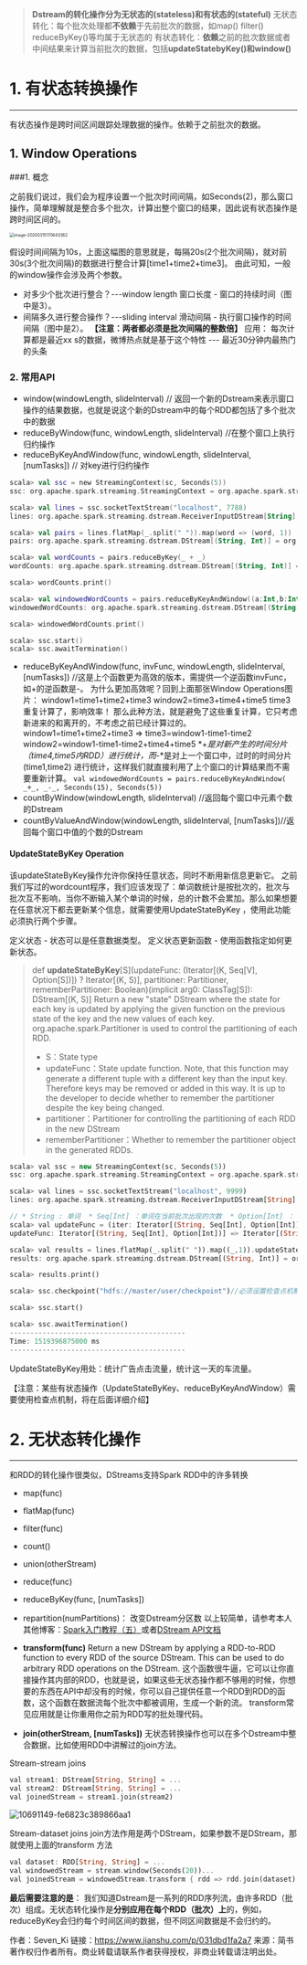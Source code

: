 > **Dstream的转化操作分为无状态的(stateless)和有状态的(stateful)**
>  无状态转化：每个批次处理都**不依赖**于先前批次的数据，如map() filter() reduceByKey()等均属于无状态的
>  有状态转化：**依赖**之前的批次数据或者中间结果来计算当前批次的数据，包括**updateStatebyKey()**和**window()**

# 1. 有状态转换操作

------

有状态操作是跨时间区间跟踪处理数据的操作。依赖于之前批次的数据。

##  1. Window Operations

###1. 概念

之前我们说过，我们会为程序设置一个批次时间间隔，如Seconds(2)，那么窗口操作，简单理解就是整合多个批次，计算出整个窗口的结果，因此说有状态操作是跨时间区间的。

<img src="https://tva1.sinaimg.cn/large/00831rSTgy1gcuq3w73gyj31220dedl8.jpg" alt="image-20200315170643362" style="zoom:50%;" />

假设时间间隔为10s，上面这幅图的意思就是，每隔20s(2个批次间隔)，就对前30s(3个批次间隔)的数据进行整合计算[time1+time2+time3]。
 由此可知，一般的window操作会涉及两个参数。

- 对多少个批次进行整合？---window length 窗口长度 - 窗口的持续时间（图中是3）。
- 间隔多久进行整合操作？---sliding interval 滑动间隔 - 执行窗口操作的时间间隔（图中是2）。
   **【注意：两者都必须是批次间隔的整数倍】**
   应用： 每次计算都是最近xx s的数据，微博热点就是基于这个特性 --- 最近30分钟内最热门的头条

### 2. 常用API

- window(windowLength, slideInterval)   // 返回一个新的Dstream来表示窗口操作的结果数据，也就是说这个新的Dstream中的每个RDD都包括了多个批次中的数据
- reduceByWindow(func, windowLength, slideInterval) //在整个窗口上执行归约操作
- reduceByKeyAndWindow(func, windowLength, slideInterval, [numTasks]) // 对key进行归约操作



```kotlin
scala> val ssc = new StreamingContext(sc, Seconds(5))
ssc: org.apache.spark.streaming.StreamingContext = org.apache.spark.streaming.StreamingContext@3f908a10

scala> val lines = ssc.socketTextStream("localhost", 7788)
lines: org.apache.spark.streaming.dstream.ReceiverInputDStream[String] = org.apache.spark.streaming.dstream.SocketInputDStream@7d619bcb

scala> val pairs = lines.flatMap(_.split(" ")).map(word => (word, 1))
pairs: org.apache.spark.streaming.dstream.DStream[(String, Int)] = org.apache.spark.streaming.dstream.MappedDStream@184b24d4

scala> val wordCounts = pairs.reduceByKey(_ + _)
wordCounts: org.apache.spark.streaming.dstream.DStream[(String, Int)] = org.apache.spark.streaming.dstream.ShuffledDStream@4bd1541f

scala> wordCounts.print()

scala> val windowedWordCounts = pairs.reduceByKeyAndWindow((a:Int,b:Int) => (a + b), Seconds(15), Seconds(5))
windowedWordCounts: org.apache.spark.streaming.dstream.DStream[(String, Int)] = org.apache.spark.streaming.dstream.ShuffledDStream@752957da

scala> windowedWordCounts.print()

scala> ssc.start()
scala> ssc.awaitTermination()
```

- reduceByKeyAndWindow(func, invFunc, windowLength, slideInterval, [numTasks]) //这是上个函数更为高效的版本，需提供一个逆函数invFunc，如+的逆函数是-。
   为什么更加高效呢？回到上面那张Window Operations图片：
   window1=time1+time2+time3
   window2=time3+time4+time5
   time3重复计算了，影响效率！
   那么此种方法，就是避免了这些重复计算，它只考虑新进来的和离开的，不考虑之前已经计算过的。
   window1=time1+time2+time3  => time3=window1-time1-time2
   window2=window1-time1-time2+time4+time5
   *+*是对新产生的时间分片（time4,time5内RDD）进行统计，而*-*是对上一个窗口中，过时的时间分片(time1,time2) 进行统计，这样我们就直接利用了上个窗口的计算结果而不需要重新计算。
   `val windowedWordCounts = pairs.reduceByKeyAndWindow( _+_, _-_, Seconds(15), Seconds(5))`
- countByWindow(windowLength, slideInterval) //返回每个窗口中元素个数的Dstream
- countByValueAndWindow(windowLength, slideInterval, [numTasks])//返回每个窗口中值的个数的Dstream

#### UpdateStateByKey Operation

该updateStateByKey操作允许你保持任意状态，同时不断用新信息更新它。
 之前我们写过的wordcount程序，我们应该发现了：单词数统计是按批次的，批次与批次互不影响，当你不断输入某个单词的时候，总的计数不会累加。那么如果想要在任意状况下都去更新某个信息，就需要使用UpdateStateByKey ，使用此功能必须执行两个步骤。

定义状态 - 状态可以是任意数据类型。
 定义状态更新函数 - 使用函数指定如何更新状态。

> def **updateStateByKey**[S](updateFunc: (Iterator[(K, Seq[V], Option[S])]) ? Iterator[(K, S)], partitioner: Partitioner, rememberPartitioner: Boolean)(implicit arg0: ClassTag[S]): DStream[(K, S)]
>  Return a new "state" DStream where the state for each key is updated by applying the given function on the previous state of the key and the new values of each key. org.apache.spark.Partitioner is used to control the partitioning of each RDD.
>
> - S：State type
> - updateFunc：State update function. Note, that this function may generate a different tuple with a different key than the input key. Therefore keys may be removed or added in this way. It is up to the developer to decide whether to remember the partitioner despite the key being changed.
> - partitioner：Partitioner for controlling the partitioning of each RDD in the new DStream
> - rememberPartitioner：Whether to remember the partitioner object in the generated RDDs.



```dart
scala> val ssc = new StreamingContext(sc, Seconds(5))
ssc: org.apache.spark.streaming.StreamingContext = org.apache.spark.streaming.StreamingContext@3f908a10

scala> val lines = ssc.socketTextStream("localhost", 9999)
lines: org.apache.spark.streaming.dstream.ReceiverInputDStream[String] = org.apache.spark.streaming.dstream.SocketInputDStream@f500481

// * String : 单词  * Seq[Int] ：单词在当前批次出现的次数  * Option[Int] ： 历史批次出现的次数
scala> val updateFunc = (iter: Iterator[(String, Seq[Int], Option[Int])]) => {iter.flatMap{case(x,y,z)=>Some(y.sum + z.getOrElse(0)).map(m=>(x, m))}}
updateFunc: Iterator[(String, Seq[Int], Option[Int])] => Iterator[(String, Int)] = <function1>

scala> val results = lines.flatMap(_.split(" ")).map((_,1)).updateStateByKey(updateFunc, new HashPartitioner(ssc.sparkContext.defaultParallelism), true)
results: org.apache.spark.streaming.dstream.DStream[(String, Int)] = org.apache.spark.streaming.dstream.StateDStream@51e0629a

scala> results.print()

scala> ssc.checkpoint("hdfs://master/user/checkpoint")//必须设置检查点机制 不然会报错

scala> ssc.start()

scala> ssc.awaitTermination()
-------------------------------------------
Time: 1519396875000 ms
-------------------------------------------
```

UpdateStateByKey用处：统计广告点击流量，统计这一天的车流量。

【注意：某些有状态操作（UpdateStateByKey、reduceByKeyAndWindow）需要使用检查点机制，将在后面详细介绍】

# 2. 无状态转化操作

------

和RDD的转化操作很类似，DStreams支持Spark RDD中的许多转换

- map(func)
- flatMap(func)
- filter(func)
- count()
- union(otherStream)
- reduce(func)
- reduceByKey(func, [numTasks])
- repartition(numPartitions)： 改变Dstream分区数
   以上较简单，请参考本人其他博客：[Spark入门教程（五）](https://www.jianshu.com/p/f3dd1bb19586)或者[DStream API文档](https://link.jianshu.com?t=http%3A%2F%2Fspark.apache.org%2Fdocs%2F2.2.0%2Fapi%2Fscala%2Findex.html%23org.apache.spark.streaming.dstream.DStream)

- **transform(func)**   Return a new DStream by applying a RDD-to-RDD function to every RDD of the source DStream. This can be used to do arbitrary RDD operations on the DStream.
   这个函数很牛逼，它可以让你直接操作其内部的RDD，也就是说，如果这些无状态操作都不够用的时候，你想要的东西在API中却没有的时候，你可以自己提供任意一个RDD到RDD的函数，这个函数在数据流每个批次中都被调用，生成一个新的流。
   transform常见应用就是让你重用你之前为RDD写的批处理代码。
- **join(otherStream, [numTasks])**
   无状态转换操作也可以在多个Dstream中整合数据，比如使用RDD中讲解过的join方法。

Stream-stream joins



```dart
val stream1: DStream[String, String] = ...
val stream2: DStream[String, String] = ...
val joinedStream = stream1.join(stream2)
```

![10691149-fe6823c389866aa1](https://tva1.sinaimg.cn/large/00831rSTgy1gcuq6prrpfg30c30a0wjl.gif)

Stream-dataset joins
 join方法作用是两个DStream，如果参数不是DStream，那就使用上面的transform 方法



```dart
val dataset: RDD[String, String] = ...
val windowedStream = stream.window(Seconds(20))...
val joinedStream = windowedStream.transform { rdd => rdd.join(dataset) }
```

**最后需要注意的是**： 我们知道Dstream是一系列的RDD序列流，由许多RDD（批次）组成。无状态转化操作是**分别应用在每个RDD（批次）上**的，例如，reduceByKey会归约每个时间区间的数据，但不同区间数据是不会归约的。



作者：Seven_Ki
链接：https://www.jianshu.com/p/031dbd1fa2a7
来源：简书
著作权归作者所有。商业转载请联系作者获得授权，非商业转载请注明出处。